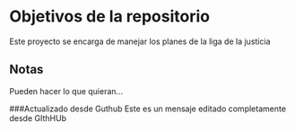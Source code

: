 # Objetivos de la repositorio

Este proyecto se encarga de manejar los planes de la liga de la justicia


## Notas
Pueden hacer lo que quieran...

###Actualizado desde Guthub
Este es un mensaje editado completamente desde GIthHUb
